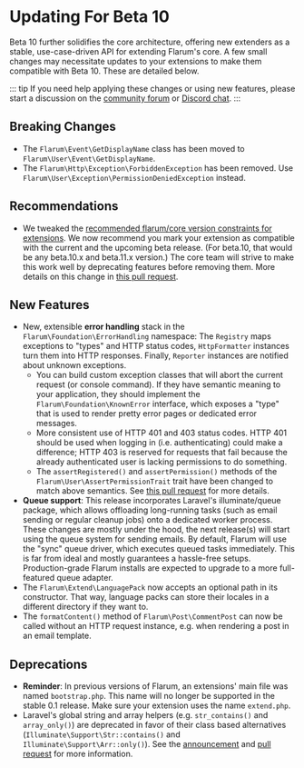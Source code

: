 # Updating For Beta 10

Beta 10 further solidifies the core architecture, offering new extenders as a stable, use-case-driven API for extending Flarum's core. A few small changes may necessitate updates to your extensions to make them compatible with Beta 10. These are detailed below.

::: tip
If you need help applying these changes or using new features, please start a discussion on the [community forum](https://discuss.flarum.org/t/extensibility) or [Discord chat](https://flarum.org/chat/).
:::

## Breaking Changes

- The `Flarum\Event\GetDisplayName` class has been moved to `Flarum\User\Event\GetDisplayName`.
- The `Flarum\Http\Exception\ForbiddenException` has been removed. Use `Flarum\User\Exception\PermissionDeniedException` instead.

## Recommendations

- We tweaked the [recommended flarum/core version constraints for extensions](start.md#composer-json). We now recommend you mark your extension as compatible with the current and the upcoming beta release. (For beta.10, that would be any beta.10.x and beta.11.x version.) The core team will strive to make this work well by deprecating features before removing them. More details on this change in [this pull request](https://github.com/flarum/docs/pull/75).

## New Features

- New, extensible **error handling** stack in the `Flarum\Foundation\ErrorHandling` namespace: The `Registry` maps exceptions to "types" and HTTP status codes, `HttpFormatter` instances turn them into HTTP responses. Finally, `Reporter` instances are notified about unknown exceptions.
  - You can build custom exception classes that will abort the current request (or console command). If they have semantic meaning to your application, they should implement the `Flarum\Foundation\KnownError` interface, which exposes a "type" that is used to render pretty error pages or dedicated error messages.
  - More consistent use of HTTP 401 and 403 status codes. HTTP 401 should be used when logging in (i.e. authenticating) could make a difference; HTTP 403 is reserved for requests that fail because the already authenticated user is lacking permissions to do something. 
  - The `assertRegistered()` and `assertPermission()` methods of the `Flarum\User\AssertPermissionTrait` trait have been changed to match above semantics. See [this pull request](https://github.com/flarum/core/pull/1854) for more details.
- **Queue support**: This release incorporates Laravel's illuminate/queue package, which allows offloading long-running tasks (such as email sending or regular cleanup jobs) onto a dedicated worker process. These changes are mostly under the hood, the next release(s) will start using the queue system for sending emails. By default, Flarum will use the "sync" queue driver, which executes queued tasks immediately. This is far from ideal and mostly guarantees a hassle-free setups. Production-grade Flarum installs are expected to upgrade to a more full-featured queue adapter.
- The `Flarum\Extend\LanguagePack` now accepts an optional path in its constructor. That way, language packs can store their locales in a different directory if they want to.
- The `formatContent()` method of `Flarum\Post\CommentPost` can now be called without an HTTP request instance, e.g. when rendering a post in an email template.

## Deprecations

- **Reminder**: In previous versions of Flarum, an extensions' main file was named `bootstrap.php`. This name will no longer be supported in the stable 0.1 release. Make sure your extension uses the name `extend.php`.
- Laravel's global string and array helpers (e.g. `str_contains()` and `array_only()`) are deprecated in favor of their class based alternatives (`Illuminate\Support\Str::contains()` and `Illuminate\Support\Arr::only()`). See the [announcement](https://laravel-news.com/laravel-5-8-deprecates-string-and-array-helpers) and [pull request](https://github.com/laravel/framework/pull/26898) for more information.
